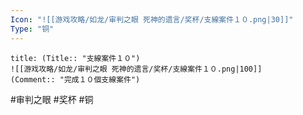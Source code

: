 ```yaml
---
Icon: "![[游戏攻略/如龙/审判之眼 死神的遗言/奖杯/支線案件１０.png|30]]"
Type: "铜"
---
```

```ad-common-bronze-trophy
title: (Title:: "支線案件１０")
![[游戏攻略/如龙/审判之眼 死神的遗言/奖杯/支線案件１０.png|100]]
(Comment:: "完成１０個支線案件")
```

#审判之眼 #奖杯 #铜
